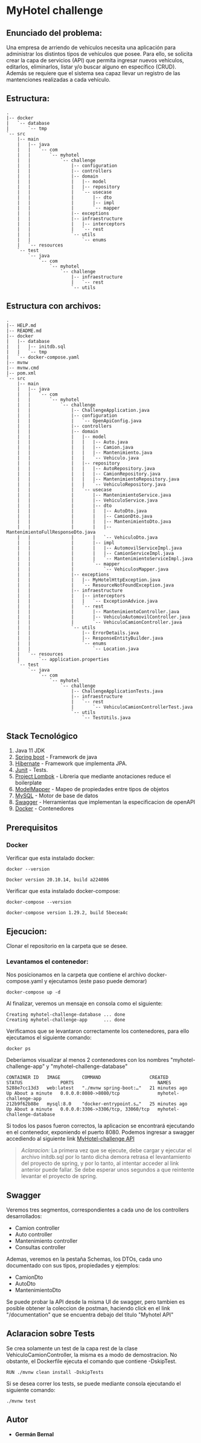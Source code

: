 # MyHotel challenge

## Enunciado del problema:

Una empresa de arriendo de vehículos necesita una aplicación para administrar los distintos tipos de vehículos que posee. Para ello, se solicita crear la capa de servicios (API) que permita ingresar nuevos vehículos, editarlos, eliminarlos, listar y/o buscar alguno en específico (CRUD). Además se requiere que el sistema sea capaz llevar un registro de las mantenciones realizadas a cada vehículo.

## Estructura:
```
.
|-- docker
|   `-- database
|       `-- tmp
`-- src
    |-- main
    |   |-- java
    |   |   `-- com
    |   |       `-- myhotel
    |   |           `-- challenge
    |   |               |-- configuration
    |   |               |-- controllers
    |   |               |-- domain
    |   |               |   |-- model
    |   |               |   |-- repository
    |   |               |   `-- usecase
    |   |               |       |-- dto
    |   |               |       |-- impl
    |   |               |       `-- mapper
    |   |               |-- exceptions
    |   |               |-- infraestructure
    |   |               |   |-- interceptors
    |   |               |   `-- rest
    |   |               `-- utils
    |   |                   `-- enums
    |   `-- resources
    `-- test
        `-- java
            `-- com
                `-- myhotel
                    `-- challenge
                        |-- infraestructure
                        |   `-- rest
                        `-- utils

```

## Estructura con archivos:
```
.
|-- HELP.md
|-- README.md
|-- docker
|   |-- database
|   |   |-- initdb.sql
|   |   `-- tmp
|   `-- docker-compose.yaml
|-- mvnw
|-- mvnw.cmd
|-- pom.xml
`-- src
    |-- main
    |   |-- java
    |   |   `-- com
    |   |       `-- myhotel
    |   |           `-- challenge
    |   |               |-- ChallengeApplication.java
    |   |               |-- configuration
    |   |               |   `-- OpenApiConfig.java
    |   |               |-- controllers
    |   |               |-- domain
    |   |               |   |-- model
    |   |               |   |   |-- Auto.java
    |   |               |   |   |-- Camion.java
    |   |               |   |   |-- Mantenimiento.java
    |   |               |   |   `-- Vehiculo.java
    |   |               |   |-- repository
    |   |               |   |   |-- AutoRepository.java
    |   |               |   |   |-- CamionRepository.java
    |   |               |   |   |-- MantenimientoRepository.java
    |   |               |   |   `-- VehiculoRepository.java
    |   |               |   `-- usecase
    |   |               |       |-- MantenimientoService.java
    |   |               |       |-- VehiculoService.java
    |   |               |       |-- dto
    |   |               |       |   |-- AutoDto.java
    |   |               |       |   |-- CamionDto.java
    |   |               |       |   |-- MantenimientoDto.java
    |   |               |       |   |-- MantenimientoFullResponseDto.java
    |   |               |       |   `-- VehiculoDto.java
    |   |               |       |-- impl
    |   |               |       |   |-- AutomovilServiceImpl.java
    |   |               |       |   |-- CamionServiceImpl.java
    |   |               |       |   `-- MantenimientoServiceImpl.java
    |   |               |       `-- mapper
    |   |               |           `-- VehiculosMapper.java
    |   |               |-- exceptions
    |   |               |   |-- MyHotelHttpException.java
    |   |               |   `-- ResourceNotFoundException.java
    |   |               |-- infraestructure
    |   |               |   |-- interceptors
    |   |               |   |   `-- ExceptionAdvice.java
    |   |               |   `-- rest
    |   |               |       |-- MantenimientoController.java
    |   |               |       |-- VehiculoAutomovilController.java
    |   |               |       `-- VehiculoCamionController.java
    |   |               `-- utils
    |   |                   |-- ErrorDetails.java
    |   |                   |-- ResponseEntityBuilder.java
    |   |                   `-- enums
    |   |                       `-- Location.java
    |   `-- resources
    |       `-- application.properties
    `-- test
        `-- java
            `-- com
                `-- myhotel
                    `-- challenge
                        |-- ChallengeApplicationTests.java
                        |-- infraestructure
                        |   `-- rest
                        |       `-- VehiculoCamionControllerTest.java
                        `-- utils
                            `-- TestUtils.java

```
## Stack Tecnológico

1. Java 11 JDK
2. [Spring boot](https://spring.io/projects/spring-boot) - Framework de java
3. [Hibernate](https://hibernate.org/) - Framework que implementa JPA.
4. [Junit](https://junit.org/junit5/docs/current/user-guide/) - Tests.
5. [Project Lombok](https://projectlombok.org/) - Libreria que mediante anotaciones reduce el boilerplate
6. [ModelMapper](http://modelmapper.org/) - Mapeo de propiedades entre tipos de objetos
7. [MySQL](https://www.mysql.com/) - Motor de base de datos
8. [Swagger](https://swagger.io/specification/) - Herramientas que implementan la especificacion de openAPI
9. [Docker](https://www.docker.com/) - Contenedores


## Prerequisitos


### Docker
Verificar que esta instalado docker:
```
docker --version
```
```
Docker version 20.10.14, build a224086
```
Verificar que esta instalado docker-compose:
```
docker-compose --version
```
```
docker-compose version 1.29.2, build 5becea4c
```

## Ejecucion:
Clonar el repositorio en la carpeta que se desee. 

### Levantamos el contenedor:
Nos posicionamos en la carpeta que contiene el archivo docker-compose.yaml y ejecutamos (este paso puede demorar)
```
docker-compose up -d
```
Al finalizar, veremos un mensaje en consola como el siguiente:
```
Creating myhotel-challenge-database ... done
Creating myhotel-challenge-app      ... done
```
Verificamos que se levantaron correctamente los contenedores, para ello ejecutamos el siguiente comando:
```
docker ps
```
Deberiamos visualizar al menos 2 contenedores con los nombres "myhotel-challenge-app" y "myhotel-challenge-database"
```
CONTAINER ID   IMAGE        COMMAND                  CREATED          STATUS              PORTS                               NAMES
5288e7cc13d3   web:latest   "./mvnw spring-boot:…"   21 minutes ago   Up About a minute   0.0.0.0:8080->8080/tcp              myhotel-challenge-app
212b9f62b88e   mysql:8.0    "docker-entrypoint.s…"   25 minutes ago   Up About a minute   0.0.0.0:3306->3306/tcp, 33060/tcp   myhotel-challenge-database
```
Si todos los pasos fueron correctos, la aplicacion se encontrará ejecutando en el contenedor, exponiendo el puerto 8080. 
Podemos ingresar a swagger accediendo al siguiente link [MyHotel-challenge API](http://localhost:8080/documentation.html)

> *Aclaracion:* La primera vez que se ejecute, debe cargar y ejecutar el archivo initdb.sql por lo tanto dicha demora retrasa el levantamiento del proyecto de spring, y por lo tanto, al intentar acceder al link anterior puede fallar. Se debe esperar unos segundos a que reintente levantar el proyecto de spring.

## Swagger
Veremos tres segmentos, correspondientes a cada uno de los controllers desarrollados:
* Camion controller
* Auto controller
* Mantenimiento controller
* Consultas controller

Ademas, veremos en la pestaña Schemas, los DTOs, cada uno documentado con sus tipos, propiedades y ejemplos:
* CamionDto
* AutoDto
* MantenimientoDto

Se puede probar la API desde la misma UI de swagger, pero tambien es posible obtener la coleccion de postman, haciendo click en el link "/documentation" que se encuentra debajo del titulo "Myhotel API"

## Aclaracion sobre Tests
Se crea solamente un test de la capa rest de la clase VehiculoCamionController, la misma es a modo de demostracion.
No obstante, el Dockerfile ejecuta el comando que contiene -DskipTest.
```
RUN ./mvnw clean install -DskipTests
```
Si se desea correr los tests, se puede mediante consola ejecutando el siguiente comando:
```
./mvnw test
```


## Autor

* **Germán Bernal** 